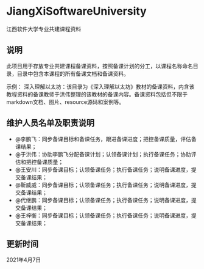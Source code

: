 # JiangXiSoftwareUniversity
江西软件大学专业共建课程资料

## 说明
此项目用于存放专业共建课程备课资料，按照备课计划的分工，以课程名称命名目录，目录中包含本课程的所有备课文档和备课资料。

示例：
深入理解以太坊：该目录为《深入理解以太坊》教材的备课资料，内含该教程资料的备课教师于洪伟整理的该教材的备课内容。备课资料包括但不限于markdown文档、图片、resource源码和案例等。

## 维护人员名单及职责说明

* @李鹏飞：同步备课目标和备课任务，跟进备课进度；把控备课质量，评估备课结果；
* @于洪伟：协助李鹏飞分配备课计划；认领备课计划；执行备课任务；协助评估和把控备课质量；
* @王安川：同步备课目标；认领备课任务；执行备课任务；说明备课进度，提交备课结果；
* @靳威威：同步备课目标；认领备课任务；执行备课任务；说明备课进度，提交备课结果；
* @代继鹏：同步备课目标；认领备课任务；执行备课任务；说明备课进度，提交备课结果；
* @王梓衡：同步备课目标；认领备课任务；执行备课任务；说明备课进度，提交备课结果；

## 更新时间
2021年4月7日

